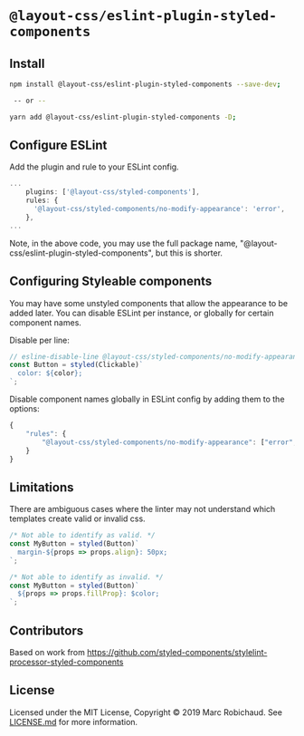 # `@layout-css/eslint-plugin-styled-components`

## Install

```bash
npm install @layout-css/eslint-plugin-styled-components --save-dev;

 -- or --

yarn add @layout-css/eslint-plugin-styled-components -D;
```

## Configure ESLint

Add the plugin and rule to your ESLint config.

```js
...
    plugins: ['@layout-css/styled-components'],
    rules: {
      '@layout-css/styled-components/no-modify-appearance': 'error',
    },
...
```

Note, in the above code, you may use the full package name,
"@layout-css/eslint-plugin-styled-components", but this is shorter.

## Configuring Styleable components

You may have some unstyled components that allow the appearance to be added
later. You can disable ESLint per instance, or globally for certain component
names.

Disable per line:

```js
// esline-disable-line @layout-css/styled-components/no-modify-appearance
const Button = styled(Clickable)`
  color: ${color};
`;
```

Disable component names globally in ESLint config by adding them to the options:

```js
{
    "rules": {
        "@layout-css/styled-components/no-modify-appearance": ["error", "Clickable", "Container"]
    }
}
```

## Limitations

There are ambiguous cases where the linter may not understand which templates
create valid or invalid css.

```jsx
/* Not able to identify as valid. */
const MyButton = styled(Button)`
  margin-${props => props.align}: 50px;
`;

/* Not able to identify as invalid. */
const MyButton = styled(Button)`
  ${props => props.fillProp}: $color;
`;
```

## Contributors

Based on work from https://github.com/styled-components/stylelint-processor-styled-components

## License

Licensed under the MIT License, Copyright © 2019 Marc Robichaud. See [LICENSE.md](./LICENSE.md) for more information.

